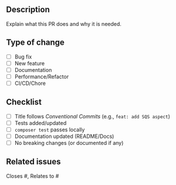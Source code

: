 ## Description
Explain what this PR does and why it is needed.

## Type of change
- [ ] Bug fix
- [ ] New feature
- [ ] Documentation
- [ ] Performance/Refactor
- [ ] CI/CD/Chore

## Checklist
- [ ] Title follows *Conventional Commits* (e.g., `feat: add SQS aspect`)
- [ ] Tests added/updated
- [ ] `composer test` passes locally
- [ ] Documentation updated (README/Docs)
- [ ] No breaking changes (or documented if any)

## Related issues
Closes #<id>, Relates to #<id>
